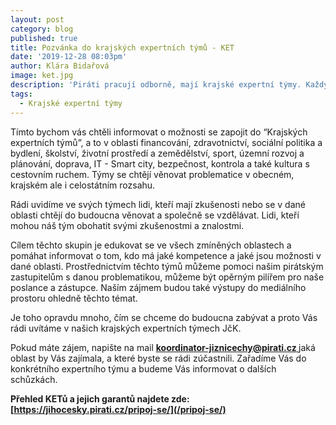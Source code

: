 ```yaml
---
layout: post
category: blog
published: true
title: Pozvánka do krajských expertních týmů - KET
date: '2019-12-28 08:03pm'
author: Klára Bidařová
image: ket.jpg
description: 'Piráti pracují odborně, mají krajské expertní týmy. Každý se může zapojit.'
tags:
  - Krajské expertní týmy
---
```

Tímto bychom vás chtěli informovat o možnosti se zapojit do “Krajských expertních týmů”, a to v oblasti financování, zdravotnictví, sociální politika a bydlení, školství, životní prostředí a zemědělství, sport, územní rozvoj a plánování, doprava, IT - Smart city, bezpečnost, kontrola a také kultura s cestovním ruchem. Týmy se chtějí věnovat problematice v obecném, krajském ale i celostátním rozsahu.

Rádi uvidíme ve svých týmech lidi, kteří mají zkušenosti nebo se v dané oblasti chtějí do budoucna věnovat a společně se vzdělávat. Lidi, kteří mohou náš tým obohatit svými zkušenostmi a znalostmi.

Cílem těchto skupin je edukovat se ve všech zmíněných oblastech a pomáhat informovat o tom, kdo má jaké kompetence a jaké jsou možnosti v dané oblasti. Prostřednictvím těchto týmů můžeme pomoci našim pirátským zastupitelům s danou problematikou, můžeme být opěrným pilířem pro naše poslance a zástupce. Naším zájmem budou také výstupy do mediálního prostoru ohledně těchto témat.

Je toho opravdu mnoho, čím se chceme do budoucna zabývat a proto Vás rádi uvítáme v našich krajských expertních týmech JčK.

Pokud máte zájem, napište na mail **[koordinator-jiznicechy@pirati.cz ](koordinator-jiznicechy@pirati.cz )** jaká oblast by Vás zajímala, a které byste se rádi zúčastnili. Zařadíme Vás do konkrétního expertního týmu a budeme Vás informovat o dalších schůzkách. 

**Přehled KETů a jejich garantů najdete zde: [https://jihocesky.pirati.cz/pripoj-se/](/pripoj-se/)**
